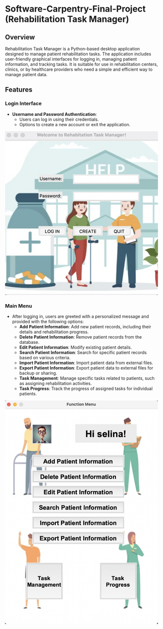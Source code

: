 # Software-Carpentry-Final-Project (Rehabilitation Task Manager)

## Overview
Rehabilitation Task Manager is a Python-based desktop application designed to manage patient rehabilitation tasks. The application includes user-friendly graphical interfaces for logging in, managing patient information, and tracking tasks. It is suitable for use in rehabilitation centers, clinics, or by healthcare providers who need a simple and efficient way to manage patient data.

## Features

### Login Interface
- **Username and Password Authentication**:
  - Users can log in using their credentials.
  - Options to create a new account or exit the application.
  
![Login Interface](logininterface.jpg)

### Main Menu
- After logging in, users are greeted with a personalized message and provided with the following options:
  - **Add Patient Information**: Add new patient records, including their details and rehabilitation progress.
  - **Delete Patient Information**: Remove patient records from the database.
  - **Edit Patient Information**: Modify existing patient details.
  - **Search Patient Information**: Search for specific patient records based on various criteria.
  - **Import Patient Information**: Import patient data from external files.
  - **Export Patient Information**: Export patient data to external files for backup or sharing.
  - **Task Management**: Manage specific tasks related to patients, such as assigning rehabilitation activities.
  - **Task Progress**: Track the progress of assigned tasks for individual patients.

![Main Manu](mainmanu.jpg)
